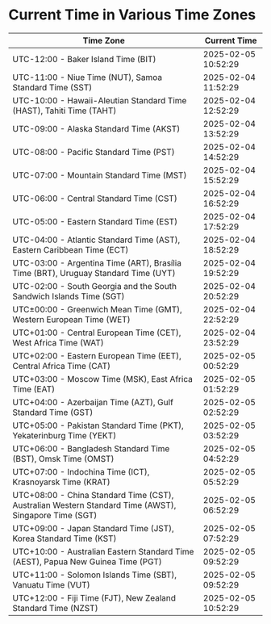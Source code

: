 # Current Time in Various Time Zones

| Time Zone | Current Time |
|-----------|--------------|
| UTC-12:00 - Baker Island Time (BIT) | 2025-02-05 10:52:29 |
| UTC-11:00 - Niue Time (NUT), Samoa Standard Time (SST) | 2025-02-04 11:52:29 |
| UTC-10:00 - Hawaii-Aleutian Standard Time (HAST), Tahiti Time (TAHT) | 2025-02-04 12:52:29 |
| UTC-09:00 - Alaska Standard Time (AKST) | 2025-02-04 13:52:29 |
| UTC-08:00 - Pacific Standard Time (PST) | 2025-02-04 14:52:29 |
| UTC-07:00 - Mountain Standard Time (MST) | 2025-02-04 15:52:29 |
| UTC-06:00 - Central Standard Time (CST) | 2025-02-04 16:52:29 |
| UTC-05:00 - Eastern Standard Time (EST) | 2025-02-04 17:52:29 |
| UTC-04:00 - Atlantic Standard Time (AST), Eastern Caribbean Time (ECT) | 2025-02-04 18:52:29 |
| UTC-03:00 - Argentina Time (ART), Brasília Time (BRT), Uruguay Standard Time (UYT) | 2025-02-04 19:52:29 |
| UTC-02:00 - South Georgia and the South Sandwich Islands Time (SGT) | 2025-02-04 20:52:29 |
| UTC±00:00 - Greenwich Mean Time (GMT), Western European Time (WET) | 2025-02-04 22:52:29 |
| UTC+01:00 - Central European Time (CET), West Africa Time (WAT) | 2025-02-04 23:52:29 |
| UTC+02:00 - Eastern European Time (EET), Central Africa Time (CAT) | 2025-02-05 00:52:29 |
| UTC+03:00 - Moscow Time (MSK), East Africa Time (EAT) | 2025-02-05 01:52:29 |
| UTC+04:00 - Azerbaijan Time (AZT), Gulf Standard Time (GST) | 2025-02-05 02:52:29 |
| UTC+05:00 - Pakistan Standard Time (PKT), Yekaterinburg Time (YEKT) | 2025-02-05 03:52:29 |
| UTC+06:00 - Bangladesh Standard Time (BST), Omsk Time (OMST) | 2025-02-05 04:52:29 |
| UTC+07:00 - Indochina Time (ICT), Krasnoyarsk Time (KRAT) | 2025-02-05 05:52:29 |
| UTC+08:00 - China Standard Time (CST), Australian Western Standard Time (AWST), Singapore Time (SGT) | 2025-02-05 06:52:29 |
| UTC+09:00 - Japan Standard Time (JST), Korea Standard Time (KST) | 2025-02-05 07:52:29 |
| UTC+10:00 - Australian Eastern Standard Time (AEST), Papua New Guinea Time (PGT) | 2025-02-05 09:52:29 |
| UTC+11:00 - Solomon Islands Time (SBT), Vanuatu Time (VUT) | 2025-02-05 09:52:29 |
| UTC+12:00 - Fiji Time (FJT), New Zealand Standard Time (NZST) | 2025-02-05 10:52:29 |
